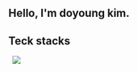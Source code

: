 ## Hello, I'm doyoung kim.

## Teck stacks

<p>
  &nbsp  
  <img src="https://img.shields.io/badge/C-A8B9CC?style=flat-square&logo=C&logoColor=white"/></a>&nbsp
</p>
